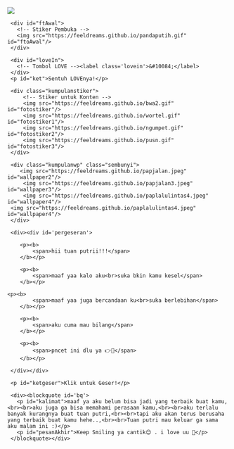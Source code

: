 <html>
<meta charset='UTF-8'/><meta content='width=device-width, initial-scale=1, user-scalable=1, minimum-scale=1, maximum-scale=5' name='viewport'/><meta content='IE=edge' http-equiv='X-UA-Compatible'/>
  
  <link rel="preconnect" href="https://fonts.googleapis.com">
  <link rel="preconnect" href="https://fonts.gstatic.com" crossorigin>
  <link href="https://fonts.googleapis.com/css2?family=Nunito+Sans:wght@400;700&display=swap" rel="stylesheet">
  <link href="https://fonts.googleapis.com/css2?family=Sono:wght@600&display=swap" rel="stylesheet">
  <link href="https://fonts.googleapis.com/css2?family=Nerko+One&display=swap" rel="stylesheet">

  <script src="https://cdn.jsdelivr.net/npm/sweetalert2@11.0.19/dist/sweetalert2.all.min.js"></script>
  <script src="https://unpkg.com/typeit@8.7.0/dist/index.umd.js"></script><link href="https://feeldreams.github.io/dibacadong/style.css" rel="stylesheet" type="text/css" />
  <script src="https://kit.fontawesome.com/4f3ce16e3e.js" crossorigin="anonymous"></script>
  
<head>
<title>Jangan marah ya - zenarl</title>
<meta name="description" content="HTML Replit Coding">

</head>
<body>
	
   <!-- Ganti Audio di sini -->
   <audio src="https://zenarl.github.io/bazzi.mp3" id="linkmp3" class="sembunyi"></audio>
   
   <div id="bodyblur">
     <!-- Wallpaper --><img src="https://feeldreams.github.io/papjalan2.jpeg" id="wallpaper"/>
   </div>
   
   <div id='Content'>

     <div id="ftAwal">
       <!-- Stiker Pembuka -->
       <img src="https://feeldreams.github.io/pandaputih.gif" id="ftoAwal"/>
     </div>

     <div id="loveIn">
       <!-- Tombol LOVE --><label class='lovein'>&#10084;</label>
     </div>
     <p id="ket">Sentuh LOVEnya!</p>

     <div class="kumpulanstiker">
         <!-- Stiker untuk Konten -->
         <img src="https://feeldreams.github.io/bwa2.gif" id="fotostiker"/>
         <img src="https://feeldreams.github.io/wortel.gif" id="fotostiker1"/>
         <img src="https://feeldreams.github.io/ngumpet.gif" id="fotostiker2"/>
         <img src="https://feeldreams.github.io/pusn.gif" id="fotostiker3"/>
     </div>
     
     <div class="kumpulanwp" class="sembunyi">
     	<img src="https://feeldreams.github.io/papjalan.jpeg" id="wallpaper2"/>
         <img src="https://feeldreams.github.io/papjalan3.jpeg" id="wallpaper3"/>
         <img src="https://feeldreams.github.io/paplalulintas4.jpeg" id="wallpaper4"/>
	 <img src="https://feeldreams.github.io/paplalulintas4.jpeg" id="wallpaper4"/>
     </div>
     
     <div><div id='pergeseran'>
     	
        <p><b>
	        <span>hii tuan putrii!!!</span>
        </b></p>
        
        <p><b>
	        <span>maaf yaa kalo aku<br>suka bkin kamu kesel</span>
        </b></p>
	
	<p><b>
	        <span>maaf yaa juga bercandaan ku<br>suka berlebihan</span>
        </b></p>
	
        <p><b>
	        <span>aku cuma mau bilang</span>
        </b></p>
        
        <p><b>
	        <span>pncet ini dlu ya 👉💌</span>
        </b></p>
        
     </div></div>

     <p id="ketgeser">Klik untuk Geser!</p>

     <div><blockquote id='bq'>
       <p id="kalimat">maaf ya aku belum bisa jadi yang terbaik buat kamu,<br><br>aku juga ga bisa memahami perasaan kamu,<br><br>aku terlalu banyak kurangnya buat tuan putri,<br><br>tapi aku akan terus berusaha yang terbaik buat kamu hehe..,<br><br>Tuan putri mau keluar ga sama aku malam ini :)</p>
       <p id="pesanAkhir">Keep Smiling ya cantik😊 . i love uu 🤍</p>
     </blockquote></div>
     
   </div>

<script>const body = document.querySelector("body"); const iniwp = [];iden = 1; iniwp[1] = wallpaper.src; iniwp[2] = wallpaper2.src; iniwp[3] = wallpaper3.src; iniwp[4] = wallpaper4.src; katakata = kalimat.innerHTML;pesanAkhir2 = pesanAkhir.innerHTML;kalimat.innerHTML = "";pesanAkhir.innerHTML=""; const swalst = Swal.mixin({timer: 2500, allowOutsideClick: false, showConfirmButton: false, timerProgressBar: true, imageHeight: 90,}); audio = new Audio('' + linkmp3.src); ftganti=0;fungsi=0;fungsiAwal=0;deffotostiker=fotostiker.src;function berjatuhan() {const heart = document.createElement("div"); heart.className = "fas fa-heart"; heart.style.left = (Math.random() * 90)+"vw"; heart.style.animationDuration = (Math.random()*3)+2+"s"; body.appendChild(heart);} setInterval(function name(params) {var heartArr = document.querySelectorAll(".fa-heart"); if (heartArr.length > 100) {heartArr[0].remove()}},100);Content.style = "opacity:1;margin-top:14vh"; const swals = Swal.mixin({allowOutsideClick: false, cancelButtonColor: '#FF0040', imageHeight: 80,}); </script>
<script src="https://feeldreams.github.io/dibacadong/script.js"></script>
</body>
</html>
